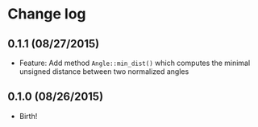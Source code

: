 # Change log

## 0.1.1 (08/27/2015)

* Feature: Add method `Angle::min_dist()` which computes the minimal
  unsigned distance between two normalized angles

## 0.1.0 (08/26/2015)

* Birth!
